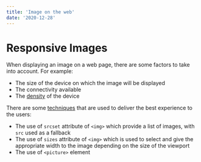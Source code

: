 ```yaml
---
title: 'Image on the web'
date: '2020-12-28'
---
```


# Responsive Images

When displaying an image on a web page, there are some factors to take into account. For example:
- The size of the device on which the image will be displayed
- The connectivity available
- The [density](https://www.danrodney.com/blog/retina-web-graphics-explained-1x-versus-2x-low-res-versus-hi-res/) of the device

There are some [techniques](https://jakearchibald.com/2015/anatomy-of-responsive-images/) that are used to deliver the best experience to the users:
- The use of `srcset` attribute of `<img>` which provide a list of images, with `src` used as a fallback
- The use of `sizes` attribute of `<img>` which is used to select and give the appropriate width to the image depending on the size of the viewport
- The use of `<picture>` element


